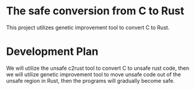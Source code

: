 # The safe conversion from C to Rust

This project utilizes genetic improvement tool to convert C to Rust.

# Development Plan

We will utilize the unsafe c2rust tool to convert C to unsafe rust code, then we will utilize genetic improvement tool to move unsafe code out of the unsafe region in Rust, then the programs will gradually become safe.
